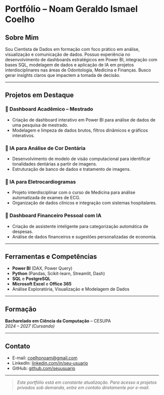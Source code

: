 # Portfólio – Noam Geraldo Ismael Coelho

##  Sobre Mim  
Sou Cientista de Dados em formação com foco prático em análise, visualização e comunicação de dados. Possuo experiência no desenvolvimento de dashboards estratégicos em Power BI, integração com bases SQL, modelagem de dados e aplicação de IA em projetos interdisciplinares nas áreas de Odontologia, Medicina e Finanças. Busco gerar insights claros que impactem a tomada de decisão.

---

##  Projetos em Destaque

### 🔹 Dashboard Acadêmico – Mestrado
- Criação de dashboard interativo em Power BI para análise de dados de uma pesquisa de mestrado.
- Modelagem e limpeza de dados brutos, filtros dinâmicos e gráficos interativos.

### 🔹 IA para Análise de Cor Dentária
- Desenvolvimento de modelo de visão computacional para identificar tonalidades dentárias a partir de imagens.
- Estruturação de banco de dados e tratamento de imagens.

### 🔹 IA para Eletrocardiogramas
- Projeto interdisciplinar com o curso de Medicina para análise automatizada de exames de ECG.
- Organização de dados clínicos e integração com sistemas hospitalares.

### 🔹 Dashboard Financeiro Pessoal com IA
- Criação de assistente inteligente para categorização automática de despesas.
- Análise de dados financeiros e sugestões personalizadas de economia.

---

##  Ferramentas e Competências
- **Power BI** (DAX, Power Query)
- **Python** (Pandas, Scikit-learn, Streamlit, Dash)
- **SQL** e **PostgreSQL**
- **Microsoft Excel** e **Office 365**
- Análise Exploratória, Visualização e Modelagem de Dados

---

##  Formação
**Bacharelado em Ciência da Computação** – CESUPA  
*2024 – 2027 (Cursando)*

---

##  Contato
- E-mail: coelhonoam@gmail.com  
- LinkedIn: [linkedin.com/in/seu-usuario](https://linkedin.com/in/seu-usuario)  
- GitHub: [github.com/seuusuario](https://github.com/seuusuario)

---

> *Este portfólio está em constante atualização. Para acesso a projetos privados sob demanda, entre em contato diretamente por e-mail.*
